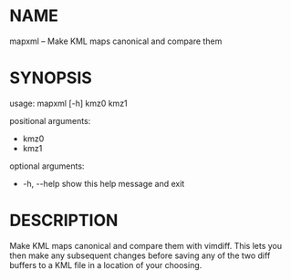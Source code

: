 # NAME

mapxml – Make KML maps canonical and compare them

# SYNOPSIS

usage: mapxml [-h] kmz0 kmz1

positional arguments:

  - kmz0
  - kmz1

optional arguments:

  - -h, --help  show this help message and exit

# DESCRIPTION

Make KML maps canonical and compare them with vimdiff. This lets you then
make any subsequent changes before saving any of the two diff buffers to a
KML file in a location of your choosing.
